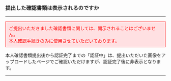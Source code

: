 <h3>提出した確認書類は表示されるのですか</h3>
<hr>

<div style="padding: 10px; margin-top: 15px; margin-bottom: 15px; border: 1px solid #ff3333; background-color: #ffe0e2;">
<font color="ff0000">ご提出いただきました確認書類に関しては、開示されることはございません。<br>
本人確認手続きのみに使用させていただいております。 </font>
</div>

本人確認書類提出後から認証完了までの「認証中」は、提出いただいた画像をアップロードしたページでご確認いただけますが、認証完了後に非表示となります。

<hr>
